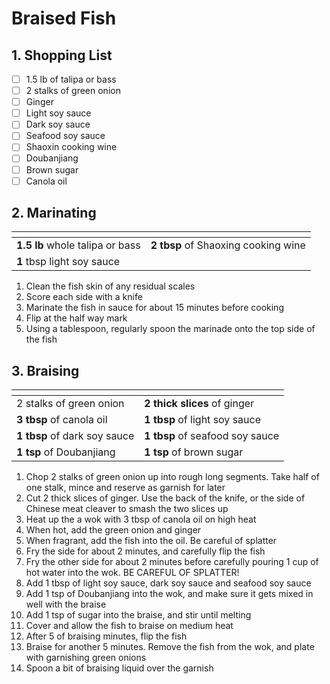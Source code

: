 # Braised Fish

## 1. Shopping List
- [ ] 1.5 lb of talipa or bass
- [ ] 2 stalks of green onion
- [ ] Ginger
- [ ] Light soy sauce
- [ ] Dark soy sauce
- [ ] Seafood soy sauce
- [ ] Shaoxin cooking wine
- [ ] Doubanjiang
- [ ] Brown sugar
- [ ] Canola oil

## 2. Marinating
|<!-- -->|<!-- -->|
|---|---|
| **1.5 lb** whole talipa or bass | **2 tbsp** of Shaoxing cooking wine |
| **1** tbsp light soy sauce | |

1. Clean the fish skin of any residual scales
2. Score each side with a knife
3. Marinate the fish in sauce for about 15 minutes before cooking
4. Flip at the half way mark
5. Using a tablespoon, regularly spoon the marinade onto the top side of the fish


## 3. Braising
|<!-- -->|<!-- -->|
|---|---|
| 2 stalks of green onion | **2 thick slices** of ginger |
| **3 tbsp** of canola oil | **1 tbsp** of light soy sauce |
| **1 tbsp** of dark soy sauce | **1 tbsp** of seafood soy sauce |
| **1 tsp** of Doubanjiang | **1 tsp** of brown sugar |

1. Chop 2 stalks of green onion up into rough long segments. Take half of one stalk, mince and reserve as garnish for later
2. Cut 2 thick slices of ginger. Use the back of the knife, or the side of Chinese meat cleaver to smash the two slices up
3. Heat up the a wok with 3 tbsp of canola oil on high heat
4. When hot, add the green onion and ginger
5. When fragrant, add the fish into the oil. Be careful of splatter
6. Fry the side for about 2 minutes, and carefully flip the fish
7. Fry the other side for about 2 minutes before carefully pouring 1 cup of hot water into the wok. BE CAREFUL OF SPLATTER!
8. Add 1 tbsp of light soy sauce, dark soy sauce and seafood soy sauce
9. Add 1 tsp of Doubanjiang into the wok, and make sure it gets mixed in well with the braise
10. Add 1 tsp of sugar  into the braise, and stir until melting
11. Cover and allow the fish to braise on medium heat
12. After 5 of braising minutes, flip the fish
14. Braise for another 5 minutes. Remove the fish from the wok, and plate with garnishing green onions
15. Spoon a bit of braising liquid over the garnish
